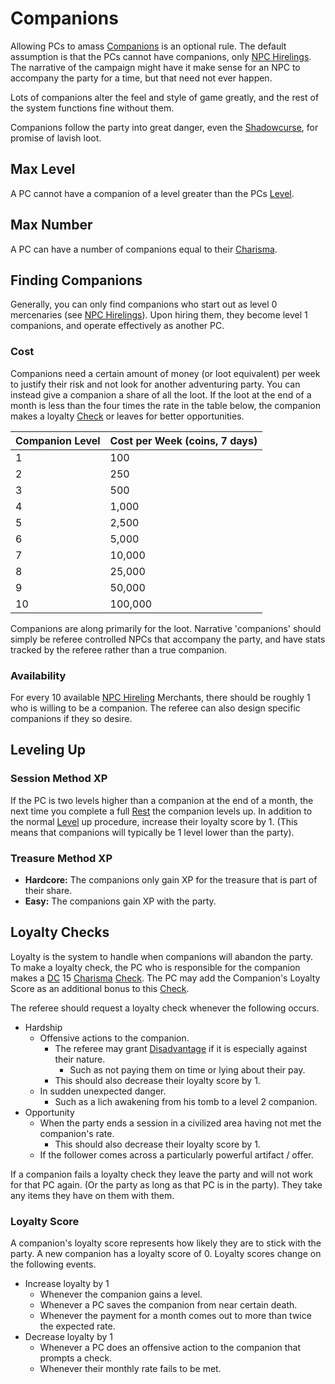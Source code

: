 # Companions

Allowing PCs to amass [Companions](Companions.md) is an optional rule. The default assumption is that the PCs cannot have companions, only [NPC Hirelings](NPC%20Hirelings.md). The narrative of the campaign might have it make sense for an NPC to accompany the party for a time, but that need not ever happen.

Lots of companions alter the feel and style of game greatly, and the rest of the system functions fine without them.

Companions follow the party into great danger, even the [Shadowcurse](../Hazards/Shadowcurse.md), for promise of lavish loot.
## Max Level
A PC cannot have a companion of a level greater than the PCs [Level](../Player%20Characters/Derived%20Statistics/Level.md).
## Max Number
A PC can have a number of companions equal to their [Charisma](../Player%20Characters/Chosen%20Statistics/Charisma.md).

## Finding Companions
Generally, you can only find companions who start out as level 0 mercenaries (see [NPC Hirelings](NPC%20Hirelings.md)). Upon hiring them, they become level 1 companions, and operate effectively as another PC.
### Cost
Companions need a certain amount of money (or loot equivalent) per week to justify their risk and not look for another adventuring party. You can instead give a companion a share of all the loot. If the loot at the end of a month is less than the four times the rate in the table below, the companion makes a loyalty [Check](../Game%20Procedures/Check.md) or leaves for better opportunities.

| Companion Level | Cost per Week (coins, 7 days) |
| --------------- | ----------------------------- |
| 1               | 100                           |
| 2               | 250                           |
| 3               | 500                           |
| 4               | 1,000                         |
| 5               | 2,500                         |
| 6               | 5,000                         |
| 7               | 10,000                        |
| 8               | 25,000                        |
| 9               | 50,000                        |
| 10              | 100,000                       |
Companions are along primarily for the loot. Narrative 'companions' should simply be referee controlled NPCs that accompany the party, and have stats tracked by the referee rather than a true companion.
### Availability
For every 10 available [NPC Hireling](NPC%20Hirelings.md) Merchants, there should be roughly 1 who is willing to be a companion. The referee can also design specific companions if they so desire.

## Leveling Up

### Session Method XP
If the PC is two levels higher than a companion at the end of a month, the next time you complete a full [Rest](../Game%20Procedures/Resting.md) the companion levels up. In addition to the normal [Level](../Player%20Characters/Derived%20Statistics/Level.md) up procedure, increase their loyalty score by 1. (This means that companions will typically be 1 level lower than the party).
### Treasure Method XP
- **Hardcore:** The companions only gain XP for the treasure that is part of their share.
- **Easy:** The companions gain XP with the party.

## Loyalty Checks

Loyalty is the system to handle when companions will abandon the party. To make a loyalty check, the PC who is responsible for the companion makes a [DC](../Game%20Procedures/DC.md) 15 [Charisma](../Player%20Characters/Chosen%20Statistics/Charisma.md) [Check](../Game%20Procedures/Check.md). The PC may add the Companion's Loyalty Score as an additional bonus to this [Check](../Game%20Procedures/Check.md).

The referee should request a loyalty check whenever the following occurs.
- Hardship
	- Offensive actions to the companion.
		- The referee may grant [Disadvantage](../Dice%20Rolls/Disadvantage.md) if it is especially against their nature.
			- Such as not paying them on time or lying about their pay.
		- This should also decrease their loyalty score by 1.
	- In sudden unexpected danger. 
		- Such as a lich awakening from his tomb to a level 2 companion. 
- Opportunity
	- When the party ends a session in a civilized area having not met the companion's rate.
		- This should also decrease their loyalty score by 1.
	- If the follower comes across a particularly powerful artifact / offer.

If a companion fails a loyalty check they leave the party and will not work for that PC again. (Or the party as long as that PC is in the party). They take any items they have on them with them.
### Loyalty Score
A companion's loyalty score represents how likely they are to stick with the party. A new companion has a loyalty score of 0. Loyalty scores change on the following events.

- Increase loyalty by 1
	- Whenever the companion gains a level.
	- Whenever a PC saves the companion from near certain death.
	- Whenever the payment for a month comes out to more than twice the expected rate.
- Decrease loyalty by 1
	- Whenever a PC does an offensive action to the companion that prompts a check.
	- Whenever their monthly rate fails to be met.